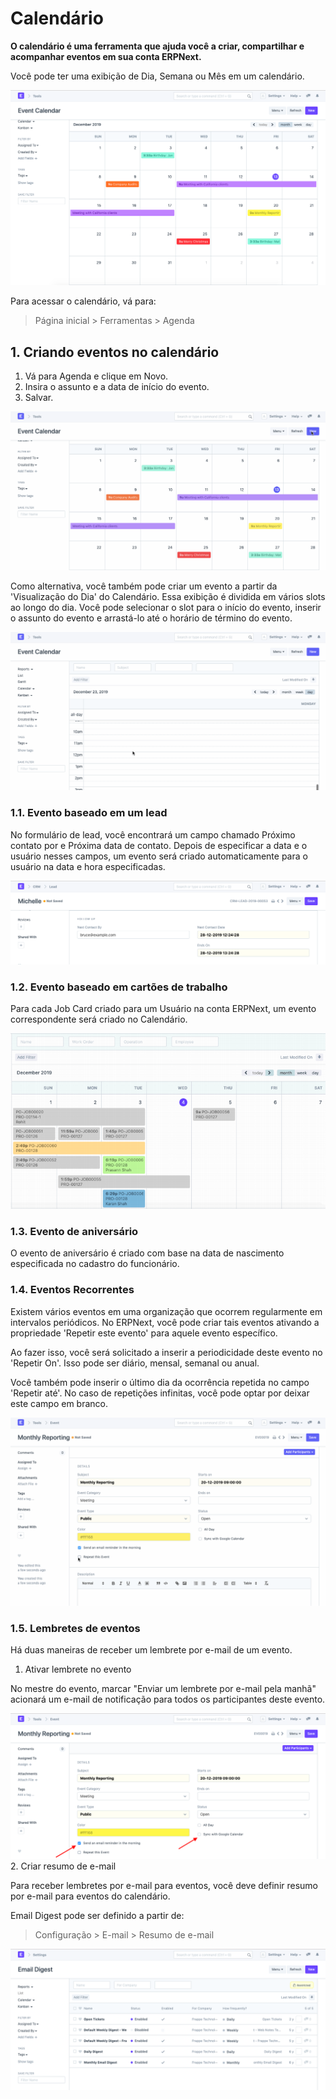 # Calendário


**O calendário é uma ferramenta que ajuda você a criar, compartilhar e acompanhar eventos em sua conta ERPNext.**


Você pode ter uma exibição de Dia, Semana ou Mês em um calendário.


![Calendar](/files/using-calender-1.png)


Para acessar o calendário, vá para:



> 
> Página inicial > Ferramentas > Agenda
> 
> 
> 


## 1. Criando eventos no calendário


1. Vá para Agenda e clique em Novo.
2. Insira o assunto e a data de início do evento.
3. Salvar.


![Calendar](/files/using-calender-2.gif)


Como alternativa, você também pode criar um evento a partir da 'Visualização do Dia' do Calendário. Essa exibição é dividida em vários slots ao longo do dia. Você pode selecionar o slot para o início do evento, inserir o assunto do evento e arrastá-lo até o horário de término do evento.


![Calendar](/files/using-calender-3.gif)


### 1.1. Evento baseado em um lead


No formulário de lead, você encontrará um campo chamado Próximo contato por e Próxima data de contato. Depois de especificar a data e o usuário nesses campos, um evento será criado automaticamente para o usuário na data e hora especificadas.


![Calendar](/files/using-calender-4.png)


### 1.2. Evento baseado em cartões de trabalho


Para cada Job Card criado para um Usuário na conta ERPNext, um evento correspondente será criado no Calendário.


![Calendar](/files/using-calender-job-card.png)


### 1.3. Evento de aniversário


O evento de aniversário é criado com base na data de nascimento especificada no cadastro do funcionário.


### 1.4. Eventos Recorrentes


Existem vários eventos em uma organização que ocorrem regularmente em intervalos periódicos. No ERPNext, você pode criar tais eventos ativando a propriedade 'Repetir este evento' para aquele evento específico.


Ao fazer isso, você será solicitado a inserir a periodicidade deste evento no 'Repetir On'. Isso pode ser diário, mensal, semanal ou anual.


Você também pode inserir o último dia da ocorrência repetida no campo 'Repetir até'. No caso de repetições infinitas, você pode optar por deixar este campo em branco.


![Calendar](/files/using-calender-5.gif)


### 1.5. Lembretes de eventos


Há duas maneiras de receber um lembrete por e-mail de um evento.


1. Ativar lembrete no evento


No mestre do evento, marcar "Enviar um lembrete por e-mail pela manhã" acionará um e-mail de notificação para todos os participantes deste evento.


![Calendar](/files/using-calender-6.png)
2. Criar resumo de e-mail


Para receber lembretes por e-mail para eventos, você deve definir resumo por e-mail para eventos do calendário.


Email Digest pode ser definido a partir de:



> 
> Configuração > E-mail > Resumo de e-mail
> 
> 
> 


![Calendar](/files/using-calender-7.png)
